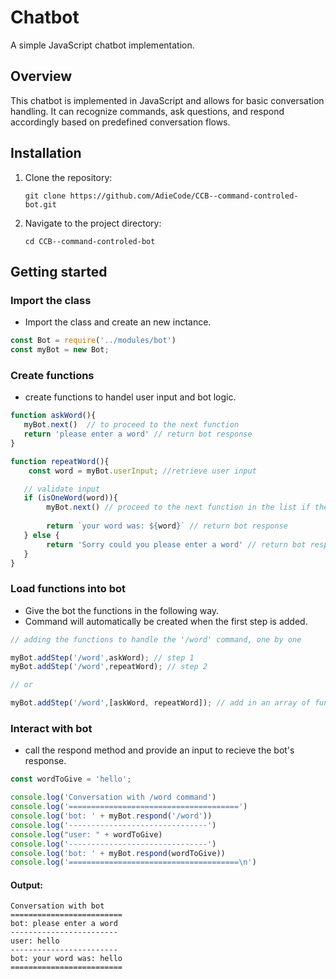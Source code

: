 # Chatbot

A simple JavaScript chatbot implementation.

## Overview

This chatbot is implemented in JavaScript and allows for basic conversation handling. It can recognize commands, ask questions, and respond accordingly based on predefined conversation flows.

## Installation

1. Clone the repository:

   ```
   git clone https://github.com/AdieCode/CCB--command-controled-bot.git
   ```

2. Navigate to the project directory:

   ```
   cd CCB--command-controled-bot
   ```

## Getting started

### Import the class
+ Import the class and create an new inctance.

```javascript
const Bot = require('../modules/bot')
const myBot = new Bot;
```

### Create functions
+ create functions to handel user input and bot logic.

```javascript
function askWord(){
   myBot.next()  // to proceed to the next function
   return 'please enter a word' // return bot response
}

function repeatWord(){
    const word = myBot.userInput; //retrieve user input 

   // validate input
   if (isOneWord(word)){ 
        myBot.next() // proceed to the next function in the list if there is one
        
        return `your word was: ${word}` // return bot response
   } else {
        return 'Sorry could you please enter a word' // return bot response
   }
}
```

### Load functions into bot
+ Give the bot the functions in the following way. 
+ Command will automatically be created when the first step is added.

```javascript
// adding the functions to handle the '/word' command, one by one

myBot.addStep('/word',askWord); // step 1
myBot.addStep('/word',repeatWord); // step 2

// or 

myBot.addStep('/word',[askWord, repeatWord]); // add in an array of functions

```

### Interact with bot
+ call the respond method and provide an input to recieve the bot's response.

```javascript
const wordToGive = 'hello';

console.log('Conversation with /word command')
console.log('======================================')
console.log('bot: ' + myBot.respond('/word'))
console.log('-------------------------------')
console.log("user: " + wordToGive)
console.log('-------------------------------')
console.log('bot: ' + myBot.respond(wordToGive))
console.log('======================================\n')
```

#### Output:
```
Conversation with bot
=========================
bot: please enter a word
------------------------
user: hello
------------------------
bot: your word was: hello
=========================
```
